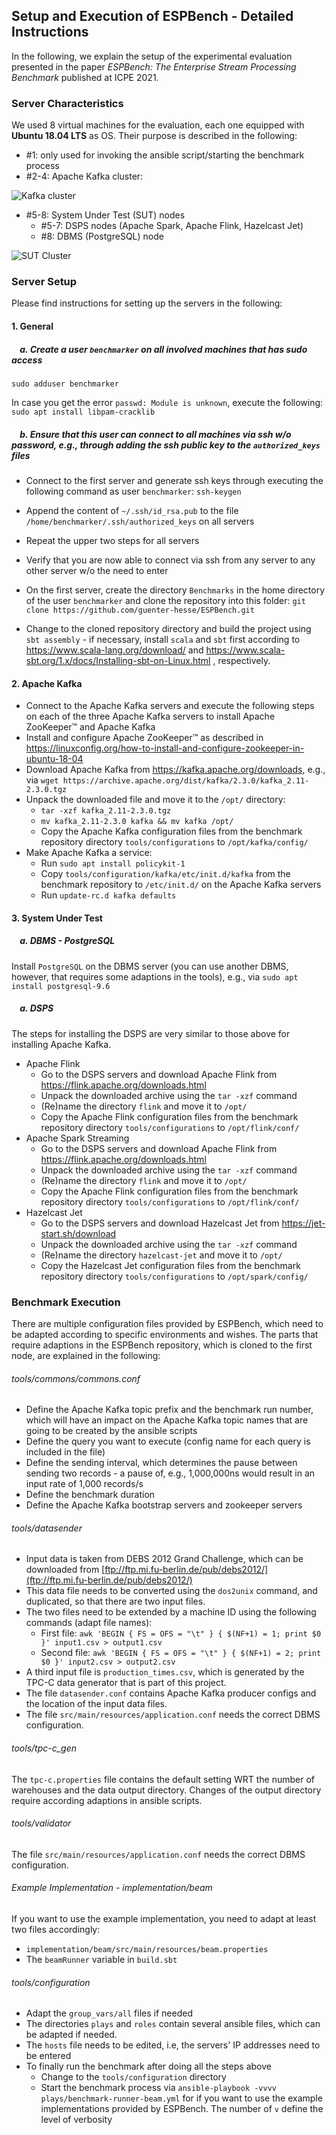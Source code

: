 ## Setup and Execution of ESPBench - Detailed Instructions

In the following, we explain the setup of the experimental evaluation presented in
the paper _ESPBench: The Enterprise Stream Processing Benchmark_ published at ICPE 2021.

### Server Characteristics
We used 8 virtual machines for the evaluation, each one equipped with __Ubuntu 18.04 LTS__ as OS.
Their purpose is described in the following:
- \#1:  only used for invoking the ansible script/starting the benchmark process
- \#2-4: Apache Kafka cluster:

![Kafka cluster](img/KafkaCluster.png)

- \#5-8: System Under Test (SUT) nodes
    - \#5-7: DSPS nodes (Apache Spark, Apache Flink, Hazelcast Jet)
    - \#8: DBMS (PostgreSQL) node
    
![SUT Cluster](img/SUTCluster.png)

### Server Setup

Please find instructions for setting up the servers in the following:

#### 1. General
##### &nbsp;&nbsp;&nbsp; a. Create a user `benchmarker` on all involved machines that has sudo access
  
`sudo adduser benchmarker`

In case you get the error `passwd: Module is unknown`, execute the following: 
`sudo apt install libpam-cracklib`
##### &nbsp;&nbsp;&nbsp; b. Ensure that this user can connect to all machines via ssh w/o password, e.g., through adding the ssh public key to the `authorized_keys` files
- Connect to the first server and generate ssh keys through executing the following command as user `benchmarker`: `ssh-keygen`
- Append the content of `~/.ssh/id_rsa.pub` to the file `/home/benchmarker/.ssh/authorized_keys` on all servers
- Repeat the upper two steps for all servers 
- Verify that you are now able to connect via ssh from any server to any other server w/o the need to enter

- On the first server, create the directory `Benchmarks` in the home directory of the user `benchmarker` and clone the repository into this folder:
  `git clone https://github.com/guenter-hesse/ESPBench.git`
- Change to the cloned repository directory and build the project using `sbt assembly` - if necessary, 
install `scala` and `sbt` first according to https://www.scala-lang.org/download/ and https://www.scala-sbt.org/1.x/docs/Installing-sbt-on-Linux.html , respectively.

#### 2. Apache Kafka
- Connect to the Apache Kafka servers and execute the following steps on each of the three Apache Kafka servers
  to install Apache ZooKeeper™ and Apache Kafka
- Install and configure Apache ZooKeeper™ as described in https://linuxconfig.org/how-to-install-and-configure-zookeeper-in-ubuntu-18-04
- Download Apache Kafka from https://kafka.apache.org/downloads, e.g., via 
`wget https://archive.apache.org/dist/kafka/2.3.0/kafka_2.11-2.3.0.tgz`
- Unpack the downloaded file and move it to the `/opt/` directory:
  - `tar -xzf kafka_2.11-2.3.0.tgz`
  - `mv kafka_2.11-2.3.0 kafka && mv kafka /opt/`  
  - Copy the Apache Kafka configuration files from the benchmark repository directory `tools/configurations` 
    to `/opt/kafka/config/`
- Make Apache Kafka a service:
    - Run `sudo apt install policykit-1`
    - Copy `tools/configuration/kafka/etc/init.d/kafka` from the benchmark repository to `/etc/init.d/` on the Apache Kafka servers
    - Run `update-rc.d kafka defaults`

#### 3. System Under Test

##### &nbsp;&nbsp;&nbsp; a. DBMS - PostgreSQL
Install `PostgreSQL` on the DBMS server (you can use another DBMS, however, that requires some adaptions in the tools), e.g., via 
`sudo apt install postgresql-9.6`

##### &nbsp;&nbsp;&nbsp; a. DSPS 
The steps for installing the DSPS are very similar to those above for installing Apache Kafka. 
- Apache Flink
  - Go to the DSPS servers and download Apache Flink from https://flink.apache.org/downloads.html 
  - Unpack the downloaded archive using the `tar -xzf` command
  - (Re)name the directory `flink` and move it to `/opt/` 
  - Copy the Apache Flink configuration files from the benchmark repository directory `tools/configurations`
    to `/opt/flink/conf/`
- Apache Spark Streaming
  - Go to the DSPS servers and download Apache Flink from https://flink.apache.org/downloads.html
  - Unpack the downloaded archive using the `tar -xzf` command
  - (Re)name the directory `flink` and move it to `/opt/`
  - Copy the Apache Flink configuration files from the benchmark repository directory `tools/configurations`
      to `/opt/flink/conf/`
- Hazelcast Jet
  - Go to the DSPS servers and download Hazelcast Jet from https://jet-start.sh/download
  - Unpack the downloaded archive using the `tar -xzf` command
  - (Re)name the directory `hazelcast-jet` and move it to `/opt/`
  - Copy the Hazelcast Jet configuration files from the benchmark repository directory `tools/configurations`
      to `/opt/spark/config/`

### Benchmark Execution

There are multiple configuration files provided by ESPBench, which need to be adapted 
according to specific environments and wishes. 
The parts that require adaptions in the ESPBench repository, which is cloned to the first node,
are explained in the following:

###### tools/commons/commons.conf
- Define the Apache Kafka topic prefix and the benchmark run number, which will have an impact on the Apache Kafka topic names that are going to be created by the ansible scripts
- Define the query you want to execute (config name for each query is included in the file)
- Define the sending interval, which determines the pause between sending two records - a pause of, e.g., 1,000,000ns would result in an input rate of 1,000 records/s
- Define the benchmark duration
- Define the Apache Kafka bootstrap servers and zookeeper servers

###### tools/datasender
- Input data is taken from DEBS 2012 Grand Challenge, which can be downloaded from [ftp://ftp.mi.fu-berlin.de/pub/debs2012/](ftp://ftp.mi.fu-berlin.de/pub/debs2012/)
- This data file needs to be converted using the `dos2unix` command, and duplicated, so that there are two input files.
- The two files need to be extended by a machine ID using the following commands (adapt file names):
    - First file: `awk 'BEGIN { FS = OFS = "\t" } { $(NF+1) = 1; print $0 }' input1.csv >
      output1.csv`
    - Second file: `awk 'BEGIN { FS = OFS = "\t" } { $(NF+1) = 2; print $0 }' input2.csv >
      output2.csv`
- A third input file is `production_times.csv`, which is generated by the TPC-C data generator that is part of this project.
- The file `datasender.conf` contains Apache Kafka producer configs and the location of the input data files.
- The file `src/main/resources/application.conf` needs the correct DBMS configuration.

###### tools/tpc-c_gen
The `tpc-c.properties` file contains the default setting WRT the number of warehouses and the data output directory. Changes of the output directory require according adaptions in ansible scripts.

###### tools/validator
The file `src/main/resources/application.conf` needs the correct DBMS configuration.

###### Example Implementation - implementation/beam
If you want to use the example implementation, you need to adapt at least two files accordingly:
- `implementation/beam/src/main/resources/beam.properties`
- The `beamRunner` variable in `build.sbt`

###### tools/configuration
- Adapt the `group_vars/all` files if needed
- The directories `plays` and `roles` contain several ansible files, which can be adapted if needed.
- The `hosts` file needs to be edited, i.e, the servers' IP addresses need to be entered
- To finally run the benchmark after doing all the steps above
  - Change to the `tools/configuration` directory 
  - Start the benchmark process via `ansible-playbook -vvvv plays/benchmark-runner-beam.yml` for 
    if you want to use the example implementations provided by ESPBench. 
    The number of `v` define the level of verbosity
